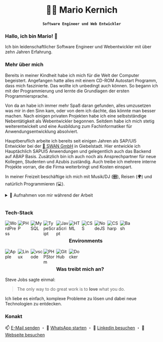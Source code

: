 <div style="text-align: center;">

# 👨‍💻 Mario Kernich

**`Software Engineer und Web Entwickler`**

</div>

### Hallo, ich bin Mario! 👋

Ich bin leidenschaftlicher Software Engineer und Webentwickler mit über zehn Jahren Erfahrung.

### Mehr über mich

Bereits in meiner Kindheit habe ich mich für die Welt der Computer begeistert. Angefangen hatte alles mit einem CD-ROM Autostart Programm, dass mich faszinierte. Das wollte ich unbedingt auch können. So begann ich mit der Programmierung und lernte die Grundlagen der ersten Programmiersprache.

Von da an habe ich immer mehr Spaß daran gefunden, alles umzusetzen was mir in den Sinn kam, oder von dem ich dachte, das könnte man besser machen. Nach einigen privaten Projekten habe ich eine selbstständige Nebentätigkeit als Webentwickler begonnen. Seitdem habe ich mich stetig weiterentwickelt und eine Ausbildung zum Fachinformatiker für Anwendungsentwicklung absolviert.

Hauptberuflich arbeite ich bereits seit einigen Jahren als SAP/UI5 Entwickler bei der [🦢 SWAN GmbH](https://swan.de) in Giebelstadt. Hier entwickle ich Hauptächlich SAPUI5 Anwendungen und gelegentlich auch das Backend auf ABAP Basis. Zusätzlich bin ich auch noch als Ansprechpartner für neue Kollegen, Studenten und Azubis zuständig. Auch treibe ich mehrere interne Projekte vorran, die die Firma weiterbringt und Kosten einspart.

In meiner Freizeit beschäftige ich mich mit Musik/DJ (🎛️), Reisen (🌍) und natürlich Programmieren (💻).

<details>
  <summary>📸 Aufnahmen von mir während der Arbeit</summary>
  
  ![HackerCat](./giphy.gif)
</details>

#

### Tech-Stack

<img align="left" alt="WordPress" width="40px" style="padding-right:2px;margin-bottom:10px"  src="https://cdn.jsdelivr.net/gh/devicons/devicon/icons/wordpress/wordpress-original.svg" />     
<img align="left" alt="PHP" width="40px" style="padding-right:2px;margin-bottom:10px"  src="https://cdn.jsdelivr.net/gh/devicons/devicon/icons/php/php-original.svg" />
<img align="left" alt="MySQL" width="40px" style="padding-right:2px;margin-bottom:10px" src="https://cdn.jsdelivr.net/gh/devicons/devicon/icons/mysql/mysql-original.svg" />
<img align="left" alt="TypeScript" width="40px" style="padding-right:2px;margin-bottom:10px" src="https://cdn.jsdelivr.net/gh/devicons/devicon/icons/typescript/typescript-plain.svg" />
<img align="left" alt="JavaScript" width="40px" style="padding-right:2px;margin-bottom:10px" src="https://cdn.jsdelivr.net/gh/devicons/devicon/icons/javascript/javascript-plain.svg" />
<img align="left" alt="HTML" width="40px" style="padding-right:2px;margin-bottom:10px" src="https://cdn.jsdelivr.net/gh/devicons/devicon/icons/html5/html5-plain.svg" />
<img align="left" alt="CSS" width="40px" style="padding-right:2px;margin-bottom:10px" src="https://cdn.jsdelivr.net/gh/devicons/devicon/icons/css3/css3-plain.svg" />
<img align="left" alt="NodeJS" width="40px" style="padding-right:2px;margin-bottom:10px" src="https://cdn.jsdelivr.net/gh/devicons/devicon/icons/nodejs/nodejs-original.svg" />
<img align="left" alt="CSharp" width="40px" style="padding-right:2px;margin-bottom:10px" src="https://cdn.jsdelivr.net/gh/devicons/devicon/icons/csharp/csharp-original.svg" />
<img align="left" alt="Bash" width="40px" style="padding-right:2px;margin-bottom:10px" src="https://cdn.jsdelivr.net/gh/devicons/devicon/icons/bash/bash-original.svg" />

<br>

#

### Environments

<img align="left" alt="Apple" width="40px" style="padding-right:2px;padding-bottom:10px" src="https://cdn.jsdelivr.net/gh/devicons/devicon/icons/apple/apple-original.svg" />   
<img align="left" alt="Linux" width="40px" style="padding-right:2px;padding-bottom:10px" src="https://cdn.jsdelivr.net/gh/devicons/devicon/icons/linux/linux-original.svg" />
<img align="left" alt="vscode" width="40px" style="padding-right:2px;padding-bottom:10px" src="https://cdn.jsdelivr.net/gh/devicons/devicon/icons/vscode/vscode-original.svg" />
<img align="left" alt="PHPStorm" width="40px" style="padding-right:2px;padding-bottom:10px"  src="https://cdn.jsdelivr.net/gh/devicons/devicon/icons/phpstorm/phpstorm-original.svg" />
<img align="left" alt="GitHub" width="40px" style="padding-right:2px;padding-bottom:10px" src="https://cdn.jsdelivr.net/gh/devicons/devicon/icons/github/github-original.svg" />
<img align="left" alt="Docker" width="40px" style="padding-right:2px;padding-bottom:10px" src="https://cdn.jsdelivr.net/gh/devicons/devicon/icons/docker/docker-original.svg" />

<br>

#

### Was treibt mich an?

Steve Jobs sagte einmal:

> The only way to do great work is to **love** what you do.

Ich liebe es einfach, komplexe Probleme zu lösen und dabei neue Technologien zu entdecken.

### Konakt

📫 [E-Mail senden](mailto:contact@marioke.dev) ・ 💬 [WhatsApp starten](https://wa.me/%2B4915110573779) ・ 🔗 [Linkedin besuchen](https://www.linkedin.com/in/mario-kernich-370b071b5/) ・ 🔗 [Webseite besuchen](https://marioke.dev)
